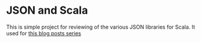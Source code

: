 # JSON and Scala #

This is simple project for reviewing of the various JSON libraries for Scala. It used for [this blog posts series](http://algolov.blogspot.ru/2014/03/json-scala.html)